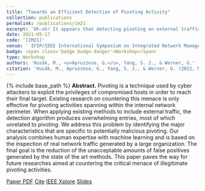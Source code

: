 ```yaml
---
title: "Towards an Efficient Detection of Pivoting Activity"
collection: publications
permalink: /publications/im21
excerpt: 'Uh-oh! It appears that detecting pivoting on external traffic is unfeasible!'
date: 2021-05-17
code: '[IM21]'
venue: ' IFIP/IEEE International Symposium on Integrated Network Management'
badge: <span class='badge badge-danger'>Workshop</span>
type: Workshop
authors: 'Husák, M., <u>Apruzzese, G.</u>, Yang, S. J., & Werner, G.'
citation: 'Husák, M., Apruzzese, G., Yang, S. J., & Werner, G. (2021, May). "Towards an Efficient Detection of Pivoting Activity." In <i>2021 IFIP/IEEE International Symposium on Integrated Network Management (IM)</i> (pp. 980-985). IEEE.'
---
```

{% include base_path %}
<b>Abstract.</b> Pivoting is a technique used by cyber attackers to exploit the privileges of compromised hosts in order to reach their final target. Existing research on countering this menace is only effective for pivoting activities spanning within the internal network perimeter. When applying existing methods to include external traffic, the detection algorithm produces overwhelming entries, most of which unrelated to pivoting. We address this problem by identifying the major characteristics that are specific to potentially malicious pivoting. Our analysis combines human expertise with machine learning and is based on the inspection of real network traffic generated by a large organization. The final goal is the reduction of the unacceptable amounts of false positives generated by the state of the art methods. This paper paves the way for future researches aimed at countering the critical menace of illegitimate pivoting activities.


<a class="btn btn-outline-primary my-1 mr-1 btn-sm" href="{{ base_path }}/files/papers/im21/im21.pdf" target="_blank" rel="noopener">Paper PDF</a> 
<a class="btn btn-outline-primary my-1 mr-1 btn-sm" href="{{ base_path }}/files/papers/im21/im21_cite.html" target="_blank" rel="noopener">Cite</a> 
<a class="btn btn-outline-primary my-1 mr-1 btn-sm" href="https://ieeexplore.ieee.org/abstract/document/9464033" target="_blank" rel="noopener">IEEE Xplore</a> 
<a class="btn btn-outline-primary my-1 mr-1 btn-sm" href="{{ base_path }}/files/papers/im21/im21_slides.pdf" target="_blank" rel="noopener">Slides</a>  
